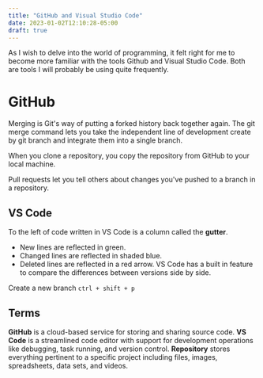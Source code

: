 ```yaml
---
title: "GitHub and Visual Studio Code"
date: 2023-01-02T12:10:28-05:00
draft: true
---
```


As I wish to delve into the world of programming, it felt right for me to become more familiar with the tools Github and Visual Studio Code. Both are tools I will probably be using quite frequently.

# GitHub

Merging is Git's way of putting a forked history back together again. The git merge command lets you take the independent line of development create by git branch and integrate them into a single branch.

When you clone a repository, you copy the repository from GitHub to your local machine.

Pull requests let you tell others about changes you've pushed to a branch in a repository.

## VS Code
To the left of code written in VS Code is a column called the **gutter**.
- New lines are reflected in green.
- Changed lines are reflected in shaded blue.
- Deleted lines are reflected in a red arrow.
VS Code has a built in feature to compare the differences between versions side by side.

Create a new branch
`ctrl + shift + p`


## Terms
**GitHub** is a cloud-based service for storing and sharing source code.
**VS Code** is a streamlined code editor with support for development operations like debugging, task running, and version control.
**Repository** stores everything pertinent to a specific project including files, images, spreadsheets, data sets, and videos.